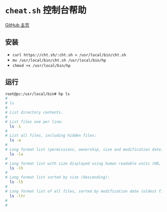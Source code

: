# `cheat.sh` 控制台帮助

[GitHub 主页](https://github.com/chubin/cheat.sh)


## 安装

- `curl https://cht.sh/:cht.sh > /usr/local/bin/cht.sh`
- `mv /usr/local/bin/cht.sh /usr/local/bin/hp`
- `chmod +x /usr/local/bin/hp`

## 运行

```bash
root@pc:/usr/local/bin# hp ls
# 
# ls
# 
# List directory contents.
# 
# List files one per line:
  ls -1
# 
# List all files, including hidden files:
  ls -a
# 
# Long format list (permissions, ownership, size and modification date) of all files:
  ls -la
# 
# Long format list with size displayed using human readable units (KB, MB, GB):
  ls -lh
# 
# Long format list sorted by size (descending):
  ls -lS
# 
# Long format list of all files, sorted by modification date (oldest first):
  ls -ltr
# 
# 
```